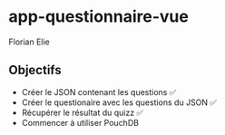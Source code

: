 # app-questionnaire-vue
Florian Elie

## Objectifs

  * Créer le JSON contenant les questions :white_check_mark:
  * Créer le questionaire avec les questions du JSON :white_check_mark:
  * Récupérer le résultat du quizz :white_check_mark:
  * Commencer à utiliser PouchDB
